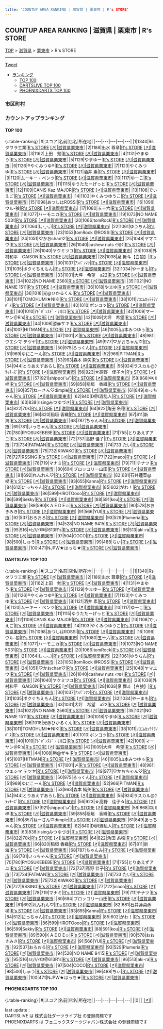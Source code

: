 ```yaml
---
title: 'COUNTUP AREA RANKING | 滋賀県 | 栗東市 | R's STORE'
---
```

## COUNTUP AREA RANKING | 滋賀県 | 栗東市 | R's STORE

[TOP](/darts/rank/) > [滋賀県](/darts/rank/滋賀県/) > [栗東市](/darts/rank/滋賀県/栗東市/) > R's STORE

___

<a href="https://twitter.com/share?ref_src=twsrc%5Etfw" data-text="COUNTUP AREA RANKING | 滋賀県栗東市R's STORE" class="twitter-share-button" data-hashtags="DARTSLIVE,PHOENIXDARTS,darts,ダーツ" data-show-count="false">Tweet</a>

* [ランキング](#カウントアップランキング)
    * [TOP 100](#top-100)
    * [DARTSLIVE TOP 100](#dartslive-top-100)
    * [PHOENIXDARTS TOP 100](#phoenixdarts-top-100)

### 市区町村

<ul>

</ul>

### カウントアップランキング

#### TOP 100



{:.table-ranking}
|#|スコア|名前|店名|所在地|
|---|---|---|---|---|
|1|1340|<span class="rank-name-dl">Rs タワラ工業</span>|<a href="/darts/rank/shops/894774738d5135a8b21333aee1bd51e4.html">R's STORE</a> <a href="https://search.dartslive.com/jp/shop/894774738d5135a8b21333aee1bd51e4">[↗]</a>|<a href="/darts/rank/滋賀県/栗東市">滋賀県栗東市</a>|
|2|1186|<span class="rank-name-dl">出水 尊章</span>|<a href="/darts/rank/shops/894774738d5135a8b21333aee1bd51e4.html">R's STORE</a> <a href="https://search.dartslive.com/jp/shop/894774738d5135a8b21333aee1bd51e4">[↗]</a>|<a href="/darts/rank/滋賀県/栗東市">滋賀県栗東市</a>|
|3|1162|<span class="rank-name-dl">上田　勉</span>|<a href="/darts/rank/shops/894774738d5135a8b21333aee1bd51e4.html">R's STORE</a> <a href="https://search.dartslive.com/jp/shop/894774738d5135a8b21333aee1bd51e4">[↗]</a>|<a href="/darts/rank/滋賀県/栗東市">滋賀県栗東市</a>|
|4|1131|<span class="rank-name-dl">やまゆう</span>|<a href="/darts/rank/shops/894774738d5135a8b21333aee1bd51e4.html">R's STORE</a> <a href="https://search.dartslive.com/jp/shop/894774738d5135a8b21333aee1bd51e4">[↗]</a>|<a href="/darts/rank/滋賀県/栗東市">滋賀県栗東市</a>|
|5|1129|<span class="rank-name-dl">やまゆー</span>|<a href="/darts/rank/shops/894774738d5135a8b21333aee1bd51e4.html">R's STORE</a> <a href="https://search.dartslive.com/jp/shop/894774738d5135a8b21333aee1bd51e4">[↗]</a>|<a href="/darts/rank/滋賀県/栗東市">滋賀県栗東市</a>|
|6|1126|<span class="rank-name-dl">®やくみつゆ®</span>|<a href="/darts/rank/shops/894774738d5135a8b21333aee1bd51e4.html">R's STORE</a> <a href="https://search.dartslive.com/jp/shop/894774738d5135a8b21333aee1bd51e4">[↗]</a>|<a href="/darts/rank/滋賀県/栗東市">滋賀県栗東市</a>|
|7|1123|<span class="rank-name-dl">やくみつゆ</span>|<a href="/darts/rank/shops/894774738d5135a8b21333aee1bd51e4.html">R's STORE</a> <a href="https://search.dartslive.com/jp/shop/894774738d5135a8b21333aee1bd51e4">[↗]</a>|<a href="/darts/rank/滋賀県/栗東市">滋賀県栗東市</a>|
|8|1121|<span class="rank-name-dl">酒井 素</span>|<a href="/darts/rank/shops/894774738d5135a8b21333aee1bd51e4.html">R's STORE</a> <a href="https://search.dartslive.com/jp/shop/894774738d5135a8b21333aee1bd51e4">[↗]</a>|<a href="/darts/rank/滋賀県/栗東市">滋賀県栗東市</a>|
|9|1120|<span class="rank-name-dl">ムーキー・ベンツ</span>|<a href="/darts/rank/shops/894774738d5135a8b21333aee1bd51e4.html">R's STORE</a> <a href="https://search.dartslive.com/jp/shop/894774738d5135a8b21333aee1bd51e4">[↗]</a>|<a href="/darts/rank/滋賀県/栗東市">滋賀県栗東市</a>|
|10|1117|<span class="rank-name-dl">ゆーこ</span>|<a href="/darts/rank/shops/894774738d5135a8b21333aee1bd51e4.html">R's STORE</a> <a href="https://search.dartslive.com/jp/shop/894774738d5135a8b21333aee1bd51e4">[↗]</a>|<a href="/darts/rank/滋賀県/栗東市">滋賀県栗東市</a>|
|11|1115|<span class="rank-name-dl">ゆうたたーげっと</span>|<a href="/darts/rank/shops/894774738d5135a8b21333aee1bd51e4.html">R's STORE</a> <a href="https://search.dartslive.com/jp/shop/894774738d5135a8b21333aee1bd51e4">[↗]</a>|<a href="/darts/rank/滋賀県/栗東市">滋賀県栗東市</a>|
|12|1109|<span class="rank-name-dl">CANIS Kaz MAJOR</span>|<a href="/darts/rank/shops/894774738d5135a8b21333aee1bd51e4.html">R's STORE</a> <a href="https://search.dartslive.com/jp/shop/894774738d5135a8b21333aee1bd51e4">[↗]</a>|<a href="/darts/rank/滋賀県/栗東市">滋賀県栗東市</a>|
|13|1108|<span class="rank-name-dl">でぃえご</span>|<a href="/darts/rank/shops/894774738d5135a8b21333aee1bd51e4.html">R's STORE</a> <a href="https://search.dartslive.com/jp/shop/894774738d5135a8b21333aee1bd51e4">[↗]</a>|<a href="/darts/rank/滋賀県/栗東市">滋賀県栗東市</a>|
|14|1103|<span class="rank-name-dl">やくみつゆうこ</span>|<a href="/darts/rank/shops/894774738d5135a8b21333aee1bd51e4.html">R's STORE</a> <a href="https://search.dartslive.com/jp/shop/894774738d5135a8b21333aee1bd51e4">[↗]</a>|<a href="/darts/rank/滋賀県/栗東市">滋賀県栗東市</a>|
|15|1098|<span class="rank-name-dl">あつしはROSSI</span>|<a href="/darts/rank/shops/894774738d5135a8b21333aee1bd51e4.html">R's STORE</a> <a href="https://search.dartslive.com/jp/shop/894774738d5135a8b21333aee1bd51e4">[↗]</a>|<a href="/darts/rank/滋賀県/栗東市">滋賀県栗東市</a>|
|16|1096|<span class="rank-name-dl">ウル-狼</span>|<a href="/darts/rank/shops/894774738d5135a8b21333aee1bd51e4.html">R's STORE</a> <a href="https://search.dartslive.com/jp/shop/894774738d5135a8b21333aee1bd51e4">[↗]</a>|<a href="/darts/rank/滋賀県/栗東市">滋賀県栗東市</a>|
|17|1080|<span class="rank-name-dl">五十六</span>|<a href="/darts/rank/shops/894774738d5135a8b21333aee1bd51e4.html">R's STORE</a> <a href="https://search.dartslive.com/jp/shop/894774738d5135a8b21333aee1bd51e4">[↗]</a>|<a href="/darts/rank/滋賀県/栗東市">滋賀県栗東市</a>|
|18|1077|<span class="rank-name-dl">ハーモニカ</span>|<a href="/darts/rank/shops/894774738d5135a8b21333aee1bd51e4.html">R's STORE</a> <a href="https://search.dartslive.com/jp/shop/894774738d5135a8b21333aee1bd51e4">[↗]</a>|<a href="/darts/rank/滋賀県/栗東市">滋賀県栗東市</a>|
|19|1073|<span class="rank-name-dl">NO NAME 5031</span>|<a href="/darts/rank/shops/894774738d5135a8b21333aee1bd51e4.html">R's STORE</a> <a href="https://search.dartslive.com/jp/shop/894774738d5135a8b21333aee1bd51e4">[↗]</a>|<a href="/darts/rank/滋賀県/栗東市">滋賀県栗東市</a>|
|20|1066|<span class="rank-name-dl">tomRock</span>|<a href="/darts/rank/shops/894774738d5135a8b21333aee1bd51e4.html">R's STORE</a> <a href="https://search.dartslive.com/jp/shop/894774738d5135a8b21333aee1bd51e4">[↗]</a>|<a href="/darts/rank/滋賀県/栗東市">滋賀県栗東市</a>|
|21|1064|<span class="rank-name-dl">(｡-_-｡)</span>|<a href="/darts/rank/shops/894774738d5135a8b21333aee1bd51e4.html">R's STORE</a> <a href="https://search.dartslive.com/jp/shop/894774738d5135a8b21333aee1bd51e4">[↗]</a>|<a href="/darts/rank/滋賀県/栗東市">滋賀県栗東市</a>|
|22|1061|<span class="rank-name-dl">ゆうちん</span>|<a href="/darts/rank/shops/894774738d5135a8b21333aee1bd51e4.html">R's STORE</a> <a href="https://search.dartslive.com/jp/shop/894774738d5135a8b21333aee1bd51e4">[↗]</a>|<a href="/darts/rank/滋賀県/栗東市">滋賀県栗東市</a>|
|23|1053|<span class="rank-name-dl">tomRock @ROSSI</span>|<a href="/darts/rank/shops/894774738d5135a8b21333aee1bd51e4.html">R's STORE</a> <a href="https://search.dartslive.com/jp/shop/894774738d5135a8b21333aee1bd51e4">[↗]</a>|<a href="/darts/rank/滋賀県/栗東市">滋賀県栗東市</a>|
|24|1051|<span class="rank-name-dl">♡かおchan♡</span>|<a href="/darts/rank/shops/894774738d5135a8b21333aee1bd51e4.html">R's STORE</a> <a href="https://search.dartslive.com/jp/shop/894774738d5135a8b21333aee1bd51e4">[↗]</a>|<a href="/darts/rank/滋賀県/栗東市">滋賀県栗東市</a>|
|25|1048|<span class="rank-name-dl">ヤマユウ</span>|<a href="/darts/rank/shops/894774738d5135a8b21333aee1bd51e4.html">R's STORE</a> <a href="https://search.dartslive.com/jp/shop/894774738d5135a8b21333aee1bd51e4">[↗]</a>|<a href="/darts/rank/滋賀県/栗東市">滋賀県栗東市</a>|
|26|1040|<span class="rank-name-dl">cashew nuts ｲｿﾛｸ</span>|<a href="/darts/rank/shops/894774738d5135a8b21333aee1bd51e4.html">R's STORE</a> <a href="https://search.dartslive.com/jp/shop/894774738d5135a8b21333aee1bd51e4">[↗]</a>|<a href="/darts/rank/滋賀県/栗東市">滋賀県栗東市</a>|
|26|1040|<span class="rank-name-dl">ヤクミツユ</span>|<a href="/darts/rank/shops/894774738d5135a8b21333aee1bd51e4.html">R's STORE</a> <a href="https://search.dartslive.com/jp/shop/894774738d5135a8b21333aee1bd51e4">[↗]</a>|<a href="/darts/rank/滋賀県/栗東市">滋賀県栗東市</a>|
|28|1038|<span class="rank-name-dl">外村和平　GAISON</span>|<a href="/darts/rank/shops/894774738d5135a8b21333aee1bd51e4.html">R's STORE</a> <a href="https://search.dartslive.com/jp/shop/894774738d5135a8b21333aee1bd51e4">[↗]</a>|<a href="/darts/rank/滋賀県/栗東市">滋賀県栗東市</a>|
|28|1038|<span class="rank-name-dl">泉 舞斗【白狼】</span>|<a href="/darts/rank/shops/894774738d5135a8b21333aee1bd51e4.html">R's STORE</a> <a href="https://search.dartslive.com/jp/shop/894774738d5135a8b21333aee1bd51e4">[↗]</a>|<a href="/darts/rank/滋賀県/栗東市">滋賀県栗東市</a>|
|30|1037|<span class="rank-name-dl">ｱﾝﾊﾟﾝﾏﾝ</span>|<a href="/darts/rank/shops/894774738d5135a8b21333aee1bd51e4.html">R's STORE</a> <a href="https://search.dartslive.com/jp/shop/894774738d5135a8b21333aee1bd51e4">[↗]</a>|<a href="/darts/rank/滋賀県/栗東市">滋賀県栗東市</a>|
|31|1035|<span class="rank-name-dl">ボクぐちえもん</span>|<a href="/darts/rank/shops/894774738d5135a8b21333aee1bd51e4.html">R's STORE</a> <a href="https://search.dartslive.com/jp/shop/894774738d5135a8b21333aee1bd51e4">[↗]</a>|<a href="/darts/rank/滋賀県/栗東市">滋賀県栗東市</a>|
|32|1034|<span class="rank-name-dl">やーまも</span>|<a href="/darts/rank/shops/894774738d5135a8b21333aee1bd51e4.html">R's STORE</a> <a href="https://search.dartslive.com/jp/shop/894774738d5135a8b21333aee1bd51e4">[↗]</a>|<a href="/darts/rank/滋賀県/栗東市">滋賀県栗東市</a>|
|33|1031|<span class="rank-name-dl">大坪　希望　u22</span>|<a href="/darts/rank/shops/894774738d5135a8b21333aee1bd51e4.html">R's STORE</a> <a href="https://search.dartslive.com/jp/shop/894774738d5135a8b21333aee1bd51e4">[↗]</a>|<a href="/darts/rank/滋賀県/栗東市">滋賀県栗東市</a>|
|34|1022|<span class="rank-name-dl">NO NAME 2560</span>|<a href="/darts/rank/shops/894774738d5135a8b21333aee1bd51e4.html">R's STORE</a> <a href="https://search.dartslive.com/jp/shop/894774738d5135a8b21333aee1bd51e4">[↗]</a>|<a href="/darts/rank/滋賀県/栗東市">滋賀県栗東市</a>|
|35|1021|<span class="rank-name-dl">NO NAME 1511</span>|<a href="/darts/rank/shops/894774738d5135a8b21333aee1bd51e4.html">R's STORE</a> <a href="https://search.dartslive.com/jp/shop/894774738d5135a8b21333aee1bd51e4">[↗]</a>|<a href="/darts/rank/滋賀県/栗東市">滋賀県栗東市</a>|
|36|1018|<span class="rank-name-dl">やまゆ</span>|<a href="/darts/rank/shops/894774738d5135a8b21333aee1bd51e4.html">R's STORE</a> <a href="https://search.dartslive.com/jp/shop/894774738d5135a8b21333aee1bd51e4">[↗]</a>|<a href="/darts/rank/滋賀県/栗東市">滋賀県栗東市</a>|
|36|1018|<span class="rank-name-dl">光@ひかるくん</span>|<a href="/darts/rank/shops/894774738d5135a8b21333aee1bd51e4.html">R's STORE</a> <a href="https://search.dartslive.com/jp/shop/894774738d5135a8b21333aee1bd51e4">[↗]</a>|<a href="/darts/rank/滋賀県/栗東市">滋賀県栗東市</a>|
|38|1011|<span class="rank-name-dl">TOMOHUMI★NIKI</span>|<a href="/darts/rank/shops/894774738d5135a8b21333aee1bd51e4.html">R's STORE</a> <a href="https://search.dartslive.com/jp/shop/894774738d5135a8b21333aee1bd51e4">[↗]</a>|<a href="/darts/rank/滋賀県/栗東市">滋賀県栗東市</a>|
|38|1011|<span class="rank-name-dl">ｿｺﾆﾑｶｯﾃﾃｦﾉﾊﾞｽ</span>|<a href="/darts/rank/shops/894774738d5135a8b21333aee1bd51e4.html">R's STORE</a> <a href="https://search.dartslive.com/jp/shop/894774738d5135a8b21333aee1bd51e4">[↗]</a>|<a href="/darts/rank/滋賀県/栗東市">滋賀県栗東市</a>|
|40|1010|<span class="rank-name-dl">ポンコツ</span>|<a href="/darts/rank/shops/894774738d5135a8b21333aee1bd51e4.html">R's STORE</a> <a href="https://search.dartslive.com/jp/shop/894774738d5135a8b21333aee1bd51e4">[↗]</a>|<a href="/darts/rank/滋賀県/栗東市">滋賀県栗東市</a>|
|40|1010|<span class="rank-name-dl">ｱﾄﾞﾊﾞﾝｽﾄﾞ・川口</span>|<a href="/darts/rank/shops/894774738d5135a8b21333aee1bd51e4.html">R's STORE</a> <a href="https://search.dartslive.com/jp/shop/894774738d5135a8b21333aee1bd51e4">[↗]</a>|<a href="/darts/rank/滋賀県/栗東市">滋賀県栗東市</a>|
|42|1009|<span class="rank-name-dl">マーヤン＠R&#x27;s</span>|<a href="/darts/rank/shops/894774738d5135a8b21333aee1bd51e4.html">R's STORE</a> <a href="https://search.dartslive.com/jp/shop/894774738d5135a8b21333aee1bd51e4">[↗]</a>|<a href="/darts/rank/滋賀県/栗東市">滋賀県栗東市</a>|
|42|1009|<span class="rank-name-dl">大坪　希望</span>|<a href="/darts/rank/shops/894774738d5135a8b21333aee1bd51e4.html">R's STORE</a> <a href="https://search.dartslive.com/jp/shop/894774738d5135a8b21333aee1bd51e4">[↗]</a>|<a href="/darts/rank/滋賀県/栗東市">滋賀県栗東市</a>|
|44|1008|<span class="rank-name-dl">勝@ザキ</span>|<a href="/darts/rank/shops/894774738d5135a8b21333aee1bd51e4.html">R's STORE</a> <a href="https://search.dartslive.com/jp/shop/894774738d5135a8b21333aee1bd51e4">[↗]</a>|<a href="/darts/rank/滋賀県/栗東市">滋賀県栗東市</a>|
|45|1007|<span class="rank-name-dl">HITMAN</span>|<a href="/darts/rank/shops/894774738d5135a8b21333aee1bd51e4.html">R's STORE</a> <a href="https://search.dartslive.com/jp/shop/894774738d5135a8b21333aee1bd51e4">[↗]</a>|<a href="/darts/rank/滋賀県/栗東市">滋賀県栗東市</a>|
|46|1005|<span class="rank-name-dl">山本みつゆぅ</span>|<a href="/darts/rank/shops/894774738d5135a8b21333aee1bd51e4.html">R's STORE</a> <a href="https://search.dartslive.com/jp/shop/894774738d5135a8b21333aee1bd51e4">[↗]</a>|<a href="/darts/rank/滋賀県/栗東市">滋賀県栗東市</a>|
|47|1001|<span class="rank-name-dl">〆</span>|<a href="/darts/rank/shops/894774738d5135a8b21333aee1bd51e4.html">R's STORE</a> <a href="https://search.dartslive.com/jp/shop/894774738d5135a8b21333aee1bd51e4">[↗]</a>|<a href="/darts/rank/滋賀県/栗東市">滋賀県栗東市</a>|
|48|981|<span class="rank-name-dl">ウエシマ テツヤ</span>|<a href="/darts/rank/shops/894774738d5135a8b21333aee1bd51e4.html">R's STORE</a> <a href="https://search.dartslive.com/jp/shop/894774738d5135a8b21333aee1bd51e4">[↗]</a>|<a href="/darts/rank/滋賀県/栗東市">滋賀県栗東市</a>|
|49|977|<span class="rank-name-dl">♡かおちゃん♡</span>|<a href="/darts/rank/shops/894774738d5135a8b21333aee1bd51e4.html">R's STORE</a> <a href="https://search.dartslive.com/jp/shop/894774738d5135a8b21333aee1bd51e4">[↗]</a>|<a href="/darts/rank/滋賀県/栗東市">滋賀県栗東市</a>|
|50|975|<span class="rank-name-dl">ろっくん</span>|<a href="/darts/rank/shops/894774738d5135a8b21333aee1bd51e4.html">R's STORE</a> <a href="https://search.dartslive.com/jp/shop/894774738d5135a8b21333aee1bd51e4">[↗]</a>|<a href="/darts/rank/滋賀県/栗東市">滋賀県栗東市</a>|
|51|969|<span class="rank-name-dl">ゆにこーん</span>|<a href="/darts/rank/shops/894774738d5135a8b21333aee1bd51e4.html">R's STORE</a> <a href="https://search.dartslive.com/jp/shop/894774738d5135a8b21333aee1bd51e4">[↗]</a>|<a href="/darts/rank/滋賀県/栗東市">滋賀県栗東市</a>|
|52|966|<span class="rank-name-dl">PITMAN</span>|<a href="/darts/rank/shops/894774738d5135a8b21333aee1bd51e4.html">R's STORE</a> <a href="https://search.dartslive.com/jp/shop/894774738d5135a8b21333aee1bd51e4">[↗]</a>|<a href="/darts/rank/滋賀県/栗東市">滋賀県栗東市</a>|
|53|963|<span class="rank-name-dl">森本 純矢</span>|<a href="/darts/rank/shops/894774738d5135a8b21333aee1bd51e4.html">R's STORE</a> <a href="https://search.dartslive.com/jp/shop/894774738d5135a8b21333aee1bd51e4">[↗]</a>|<a href="/darts/rank/滋賀県/栗東市">滋賀県栗東市</a>|
|54|944|<span class="rank-name-dl">とりあえずあらし</span>|<a href="/darts/rank/shops/894774738d5135a8b21333aee1bd51e4.html">R's STORE</a> <a href="https://search.dartslive.com/jp/shop/894774738d5135a8b21333aee1bd51e4">[↗]</a>|<a href="/darts/rank/滋賀県/栗東市">滋賀県栗東市</a>|
|55|924|<span class="rank-name-dl">ラスカル@ｳﾗｯﾁｰｽﾞ</span>|<a href="/darts/rank/shops/894774738d5135a8b21333aee1bd51e4.html">R's STORE</a> <a href="https://search.dartslive.com/jp/shop/894774738d5135a8b21333aee1bd51e4">[↗]</a>|<a href="/darts/rank/滋賀県/栗東市">滋賀県栗東市</a>|
|56|923|<span class="rank-name-dl">☆高野　佳子☆</span>|<a href="/darts/rank/shops/894774738d5135a8b21333aee1bd51e4.html">R's STORE</a> <a href="https://search.dartslive.com/jp/shop/894774738d5135a8b21333aee1bd51e4">[↗]</a>|<a href="/darts/rank/滋賀県/栗東市">滋賀県栗東市</a>|
|57|921|<span class="rank-name-dl">shippo(&#x27;ω&#x27;)</span>|<a href="/darts/rank/shops/894774738d5135a8b21333aee1bd51e4.html">R's STORE</a> <a href="https://search.dartslive.com/jp/shop/894774738d5135a8b21333aee1bd51e4">[↗]</a>|<a href="/darts/rank/滋賀県/栗東市">滋賀県栗東市</a>|
|58|868|<span class="rank-name-dl">中川 梓</span>|<a href="/darts/rank/shops/894774738d5135a8b21333aee1bd51e4.html">R's STORE</a> <a href="https://search.dartslive.com/jp/shop/894774738d5135a8b21333aee1bd51e4">[↗]</a>|<a href="/darts/rank/滋賀県/栗東市">滋賀県栗東市</a>|
|59|858|<span class="rank-name-dl">稲垣　香織</span>|<a href="/darts/rank/shops/894774738d5135a8b21333aee1bd51e4.html">R's STORE</a> <a href="https://search.dartslive.com/jp/shop/894774738d5135a8b21333aee1bd51e4">[↗]</a>|<a href="/darts/rank/滋賀県/栗東市">滋賀県栗東市</a>|
|60|857|<span class="rank-name-dl">ねーさん♡dimple</span>|<a href="/darts/rank/shops/894774738d5135a8b21333aee1bd51e4.html">R's STORE</a> <a href="https://search.dartslive.com/jp/shop/894774738d5135a8b21333aee1bd51e4">[↗]</a>|<a href="/darts/rank/滋賀県/栗東市">滋賀県栗東市</a>|
|61|849|<span class="rank-name-dl">あっちゃん</span>|<a href="/darts/rank/shops/894774738d5135a8b21333aee1bd51e4.html">R's STORE</a> <a href="https://search.dartslive.com/jp/shop/894774738d5135a8b21333aee1bd51e4">[↗]</a>|<a href="/darts/rank/滋賀県/栗東市">滋賀県栗東市</a>|
|62|840|<span class="rank-name-dl">D@I酒乱人</span>|<a href="/darts/rank/shops/894774738d5135a8b21333aee1bd51e4.html">R's STORE</a> <a href="https://search.dartslive.com/jp/shop/894774738d5135a8b21333aee1bd51e4">[↗]</a>|<a href="/darts/rank/滋賀県/栗東市">滋賀県栗東市</a>|
|63|838|<span class="rank-name-dl">risingみつゆづき</span>|<a href="/darts/rank/shops/894774738d5135a8b21333aee1bd51e4.html">R's STORE</a> <a href="https://search.dartslive.com/jp/shop/894774738d5135a8b21333aee1bd51e4">[↗]</a>|<a href="/darts/rank/滋賀県/栗東市">滋賀県栗東市</a>|
|64|822|<span class="rank-name-dl">70k</span>|<a href="/darts/rank/shops/894774738d5135a8b21333aee1bd51e4.html">R's STORE</a> <a href="https://search.dartslive.com/jp/shop/894774738d5135a8b21333aee1bd51e4">[↗]</a>|<a href="/darts/rank/滋賀県/栗東市">滋賀県栗東市</a>|
|64|822|<span class="rank-name-dl">角田 糸穂</span>|<a href="/darts/rank/shops/894774738d5135a8b21333aee1bd51e4.html">R's STORE</a> <a href="https://search.dartslive.com/jp/shop/894774738d5135a8b21333aee1bd51e4">[↗]</a>|<a href="/darts/rank/滋賀県/栗東市">滋賀県栗東市</a>|
|66|820|<span class="rank-name-dl">稲垣 香織</span>|<a href="/darts/rank/shops/894774738d5135a8b21333aee1bd51e4.html">R's STORE</a> <a href="https://search.dartslive.com/jp/shop/894774738d5135a8b21333aee1bd51e4">[↗]</a>|<a href="/darts/rank/滋賀県/栗東市">滋賀県栗東市</a>|
|67|811|<span class="rank-name-dl">新海</span>|<a href="/darts/rank/shops/894774738d5135a8b21333aee1bd51e4.html">R's STORE</a> <a href="https://search.dartslive.com/jp/shop/894774738d5135a8b21333aee1bd51e4">[↗]</a>|<a href="/darts/rank/滋賀県/栗東市">滋賀県栗東市</a>|
|68|787|<span class="rank-name-dl">ちゃんみ</span>|<a href="/darts/rank/shops/894774738d5135a8b21333aee1bd51e4.html">R's STORE</a> <a href="https://search.dartslive.com/jp/shop/894774738d5135a8b21333aee1bd51e4">[↗]</a>|<a href="/darts/rank/滋賀県/栗東市">滋賀県栗東市</a>|
|69|781|<span class="rank-name-dl">いっちゃん</span>|<a href="/darts/rank/shops/894774738d5135a8b21333aee1bd51e4.html">R's STORE</a> <a href="https://search.dartslive.com/jp/shop/894774738d5135a8b21333aee1bd51e4">[↗]</a>|<a href="/darts/rank/滋賀県/栗東市">滋賀県栗東市</a>|
|70|780|<span class="rank-name-dl">RYOSUKEBEBE</span>|<a href="/darts/rank/shops/894774738d5135a8b21333aee1bd51e4.html">R's STORE</a> <a href="https://search.dartslive.com/jp/shop/894774738d5135a8b21333aee1bd51e4">[↗]</a>|<a href="/darts/rank/滋賀県/栗東市">滋賀県栗東市</a>|
|71|755|<span class="rank-name-dl">とりあえずアユ</span>|<a href="/darts/rank/shops/894774738d5135a8b21333aee1bd51e4.html">R's STORE</a> <a href="https://search.dartslive.com/jp/shop/894774738d5135a8b21333aee1bd51e4">[↗]</a>|<a href="/darts/rank/滋賀県/栗東市">滋賀県栗東市</a>|
|72|737|<span class="rank-name-dl">高野 佳子</span>|<a href="/darts/rank/shops/894774738d5135a8b21333aee1bd51e4.html">R's STORE</a> <a href="https://search.dartslive.com/jp/shop/894774738d5135a8b21333aee1bd51e4">[↗]</a>|<a href="/darts/rank/滋賀県/栗東市">滋賀県栗東市</a>|
|73|734|<span class="rank-name-dl">FATMAN</span>|<a href="/darts/rank/shops/894774738d5135a8b21333aee1bd51e4.html">R's STORE</a> <a href="https://search.dartslive.com/jp/shop/894774738d5135a8b21333aee1bd51e4">[↗]</a>|<a href="/darts/rank/滋賀県/栗東市">滋賀県栗東市</a>|
|74|733|<span class="rank-name-dl">たい</span>|<a href="/darts/rank/shops/894774738d5135a8b21333aee1bd51e4.html">R's STORE</a> <a href="https://search.dartslive.com/jp/shop/894774738d5135a8b21333aee1bd51e4">[↗]</a>|<a href="/darts/rank/滋賀県/栗東市">滋賀県栗東市</a>|
|75|732|<span class="rank-name-dl">KIWAKO</span>|<a href="/darts/rank/shops/894774738d5135a8b21333aee1bd51e4.html">R's STORE</a> <a href="https://search.dartslive.com/jp/shop/894774738d5135a8b21333aee1bd51e4">[↗]</a>|<a href="/darts/rank/滋賀県/栗東市">滋賀県栗東市</a>|
|76|727|<span class="rank-name-dl">RSSING</span>|<a href="/darts/rank/shops/894774738d5135a8b21333aee1bd51e4.html">R's STORE</a> <a href="https://search.dartslive.com/jp/shop/894774738d5135a8b21333aee1bd51e4">[↗]</a>|<a href="/darts/rank/滋賀県/栗東市">滋賀県栗東市</a>|
|77|722|<span class="rank-name-dl">maco</span>|<a href="/darts/rank/shops/894774738d5135a8b21333aee1bd51e4.html">R's STORE</a> <a href="https://search.dartslive.com/jp/shop/894774738d5135a8b21333aee1bd51e4">[↗]</a>|<a href="/darts/rank/滋賀県/栗東市">滋賀県栗東市</a>|
|78|719|<span class="rank-name-dl">マナミ</span>|<a href="/darts/rank/shops/894774738d5135a8b21333aee1bd51e4.html">R's STORE</a> <a href="https://search.dartslive.com/jp/shop/894774738d5135a8b21333aee1bd51e4">[↗]</a>|<a href="/darts/rank/滋賀県/栗東市">滋賀県栗東市</a>|
|79|711|<span class="rank-name-dl">チナツ</span>|<a href="/darts/rank/shops/894774738d5135a8b21333aee1bd51e4.html">R's STORE</a> <a href="https://search.dartslive.com/jp/shop/894774738d5135a8b21333aee1bd51e4">[↗]</a>|<a href="/darts/rank/滋賀県/栗東市">滋賀県栗東市</a>|
|80|694|<span class="rank-name-dl">ブロッコリー山田</span>|<a href="/darts/rank/shops/894774738d5135a8b21333aee1bd51e4.html">R's STORE</a> <a href="https://search.dartslive.com/jp/shop/894774738d5135a8b21333aee1bd51e4">[↗]</a>|<a href="/darts/rank/滋賀県/栗東市">滋賀県栗東市</a>|
|81|692|<span class="rank-name-dl">れんれん♡</span>|<a href="/darts/rank/shops/894774738d5135a8b21333aee1bd51e4.html">R's STORE</a> <a href="https://search.dartslive.com/jp/shop/894774738d5135a8b21333aee1bd51e4">[↗]</a>|<a href="/darts/rank/滋賀県/栗東市">滋賀県栗東市</a>|
|82|681|<span class="rank-name-dl">石井蓮菜@梯</span>|<a href="/darts/rank/shops/894774738d5135a8b21333aee1bd51e4.html">R's STORE</a> <a href="https://search.dartslive.com/jp/shop/894774738d5135a8b21333aee1bd51e4">[↗]</a>|<a href="/darts/rank/滋賀県/栗東市">滋賀県栗東市</a>|
|83|655|<span class="rank-name-dl">Kanna</span>|<a href="/darts/rank/shops/894774738d5135a8b21333aee1bd51e4.html">R's STORE</a> <a href="https://search.dartslive.com/jp/shop/894774738d5135a8b21333aee1bd51e4">[↗]</a>|<a href="/darts/rank/滋賀県/栗東市">滋賀県栗東市</a>|
|84|612|<span class="rank-name-dl">にっちゃん</span>|<a href="/darts/rank/shops/894774738d5135a8b21333aee1bd51e4.html">R's STORE</a> <a href="https://search.dartslive.com/jp/shop/894774738d5135a8b21333aee1bd51e4">[↗]</a>|<a href="/darts/rank/滋賀県/栗東市">滋賀県栗東市</a>|
|85|602|<span class="rank-name-dl">がわ！</span>|<a href="/darts/rank/shops/894774738d5135a8b21333aee1bd51e4.html">R's STORE</a> <a href="https://search.dartslive.com/jp/shop/894774738d5135a8b21333aee1bd51e4">[↗]</a>|<a href="/darts/rank/滋賀県/栗東市">滋賀県栗東市</a>|
|86|599|<span class="rank-name-dl">HIROTOooo</span>|<a href="/darts/rank/shops/894774738d5135a8b21333aee1bd51e4.html">R's STORE</a> <a href="https://search.dartslive.com/jp/shop/894774738d5135a8b21333aee1bd51e4">[↗]</a>|<a href="/darts/rank/滋賀県/栗東市">滋賀県栗東市</a>|
|86|599|<span class="rank-name-dl">Sekky</span>|<a href="/darts/rank/shops/894774738d5135a8b21333aee1bd51e4.html">R's STORE</a> <a href="https://search.dartslive.com/jp/shop/894774738d5135a8b21333aee1bd51e4">[↗]</a>|<a href="/darts/rank/滋賀県/栗東市">滋賀県栗東市</a>|
|88|591|<span class="rank-name-dl">kou</span>|<a href="/darts/rank/shops/894774738d5135a8b21333aee1bd51e4.html">R's STORE</a> <a href="https://search.dartslive.com/jp/shop/894774738d5135a8b21333aee1bd51e4">[↗]</a>|<a href="/darts/rank/滋賀県/栗東市">滋賀県栗東市</a>|
|89|590|<span class="rank-name-dl">K A E D E☺︎</span>|<a href="/darts/rank/shops/894774738d5135a8b21333aee1bd51e4.html">R's STORE</a> <a href="https://search.dartslive.com/jp/shop/894774738d5135a8b21333aee1bd51e4">[↗]</a>|<a href="/darts/rank/滋賀県/栗東市">滋賀県栗東市</a>|
|90|578|<span class="rank-name-dl">おおきみき</span>|<a href="/darts/rank/shops/894774738d5135a8b21333aee1bd51e4.html">R's STORE</a> <a href="https://search.dartslive.com/jp/shop/894774738d5135a8b21333aee1bd51e4">[↗]</a>|<a href="/darts/rank/滋賀県/栗東市">滋賀県栗東市</a>|
|91|566|<span class="rank-name-dl">YUI</span>|<a href="/darts/rank/shops/894774738d5135a8b21333aee1bd51e4.html">R's STORE</a> <a href="https://search.dartslive.com/jp/shop/894774738d5135a8b21333aee1bd51e4">[↗]</a>|<a href="/darts/rank/滋賀県/栗東市">滋賀県栗東市</a>|
|92|537|<span class="rank-name-dl">おろおろ</span>|<a href="/darts/rank/shops/894774738d5135a8b21333aee1bd51e4.html">R's STORE</a> <a href="https://search.dartslive.com/jp/shop/894774738d5135a8b21333aee1bd51e4">[↗]</a>|<a href="/darts/rank/滋賀県/栗東市">滋賀県栗東市</a>|
|93|529|<span class="rank-name-dl">Plumeria</span>|<a href="/darts/rank/shops/894774738d5135a8b21333aee1bd51e4.html">R's STORE</a> <a href="https://search.dartslive.com/jp/shop/894774738d5135a8b21333aee1bd51e4">[↗]</a>|<a href="/darts/rank/滋賀県/栗東市">滋賀県栗東市</a>|
|94|528|<span class="rank-name-dl">NO NAME 9415</span>|<a href="/darts/rank/shops/894774738d5135a8b21333aee1bd51e4.html">R's STORE</a> <a href="https://search.dartslive.com/jp/shop/894774738d5135a8b21333aee1bd51e4">[↗]</a>|<a href="/darts/rank/滋賀県/栗東市">滋賀県栗東市</a>|
|95|516|<span class="rank-name-dl">±ﾋ///ｲ申@613R&#x27;s</span>|<a href="/darts/rank/shops/894774738d5135a8b21333aee1bd51e4.html">R's STORE</a> <a href="https://search.dartslive.com/jp/shop/894774738d5135a8b21333aee1bd51e4">[↗]</a>|<a href="/darts/rank/滋賀県/栗東市">滋賀県栗東市</a>|
|96|513|<span class="rank-name-dl">aki-ra</span>|<a href="/darts/rank/shops/894774738d5135a8b21333aee1bd51e4.html">R's STORE</a> <a href="https://search.dartslive.com/jp/shop/894774738d5135a8b21333aee1bd51e4">[↗]</a>|<a href="/darts/rank/滋賀県/栗東市">滋賀県栗東市</a>|
|97|504|<span class="rank-name-dl">COCO</span>|<a href="/darts/rank/shops/894774738d5135a8b21333aee1bd51e4.html">R's STORE</a> <a href="https://search.dartslive.com/jp/shop/894774738d5135a8b21333aee1bd51e4">[↗]</a>|<a href="/darts/rank/滋賀県/栗東市">滋賀県栗東市</a>|
|98|500|<span class="rank-name-dl">しゅう</span>|<a href="/darts/rank/shops/894774738d5135a8b21333aee1bd51e4.html">R's STORE</a> <a href="https://search.dartslive.com/jp/shop/894774738d5135a8b21333aee1bd51e4">[↗]</a>|<a href="/darts/rank/滋賀県/栗東市">滋賀県栗東市</a>|
|99|488|<span class="rank-name-dl">ちぃ</span>|<a href="/darts/rank/shops/894774738d5135a8b21333aee1bd51e4.html">R's STORE</a> <a href="https://search.dartslive.com/jp/shop/894774738d5135a8b21333aee1bd51e4">[↗]</a>|<a href="/darts/rank/滋賀県/栗東市">滋賀県栗東市</a>|
|100|471|<span class="rank-name-dl">NJPW★はっち★</span>|<a href="/darts/rank/shops/894774738d5135a8b21333aee1bd51e4.html">R's STORE</a> <a href="https://search.dartslive.com/jp/shop/894774738d5135a8b21333aee1bd51e4">[↗]</a>|<a href="/darts/rank/滋賀県/栗東市">滋賀県栗東市</a>|


#### DARTSLIVE TOP 100



{:.table-ranking}
|#|スコア|名前|店名|所在地|
|---|---|---|---|---|
|1|1340|<span class="rank-name-dl">Rs タワラ工業</span>|<a href="/darts/rank/shops/894774738d5135a8b21333aee1bd51e4.html">R's STORE</a> <a href="https://search.dartslive.com/jp/shop/894774738d5135a8b21333aee1bd51e4">[↗]</a>|<a href="/darts/rank/滋賀県/栗東市">滋賀県栗東市</a>|
|2|1186|<span class="rank-name-dl">出水 尊章</span>|<a href="/darts/rank/shops/894774738d5135a8b21333aee1bd51e4.html">R's STORE</a> <a href="https://search.dartslive.com/jp/shop/894774738d5135a8b21333aee1bd51e4">[↗]</a>|<a href="/darts/rank/滋賀県/栗東市">滋賀県栗東市</a>|
|3|1162|<span class="rank-name-dl">上田　勉</span>|<a href="/darts/rank/shops/894774738d5135a8b21333aee1bd51e4.html">R's STORE</a> <a href="https://search.dartslive.com/jp/shop/894774738d5135a8b21333aee1bd51e4">[↗]</a>|<a href="/darts/rank/滋賀県/栗東市">滋賀県栗東市</a>|
|4|1131|<span class="rank-name-dl">やまゆう</span>|<a href="/darts/rank/shops/894774738d5135a8b21333aee1bd51e4.html">R's STORE</a> <a href="https://search.dartslive.com/jp/shop/894774738d5135a8b21333aee1bd51e4">[↗]</a>|<a href="/darts/rank/滋賀県/栗東市">滋賀県栗東市</a>|
|5|1129|<span class="rank-name-dl">やまゆー</span>|<a href="/darts/rank/shops/894774738d5135a8b21333aee1bd51e4.html">R's STORE</a> <a href="https://search.dartslive.com/jp/shop/894774738d5135a8b21333aee1bd51e4">[↗]</a>|<a href="/darts/rank/滋賀県/栗東市">滋賀県栗東市</a>|
|6|1126|<span class="rank-name-dl">®やくみつゆ®</span>|<a href="/darts/rank/shops/894774738d5135a8b21333aee1bd51e4.html">R's STORE</a> <a href="https://search.dartslive.com/jp/shop/894774738d5135a8b21333aee1bd51e4">[↗]</a>|<a href="/darts/rank/滋賀県/栗東市">滋賀県栗東市</a>|
|7|1123|<span class="rank-name-dl">やくみつゆ</span>|<a href="/darts/rank/shops/894774738d5135a8b21333aee1bd51e4.html">R's STORE</a> <a href="https://search.dartslive.com/jp/shop/894774738d5135a8b21333aee1bd51e4">[↗]</a>|<a href="/darts/rank/滋賀県/栗東市">滋賀県栗東市</a>|
|8|1121|<span class="rank-name-dl">酒井 素</span>|<a href="/darts/rank/shops/894774738d5135a8b21333aee1bd51e4.html">R's STORE</a> <a href="https://search.dartslive.com/jp/shop/894774738d5135a8b21333aee1bd51e4">[↗]</a>|<a href="/darts/rank/滋賀県/栗東市">滋賀県栗東市</a>|
|9|1120|<span class="rank-name-dl">ムーキー・ベンツ</span>|<a href="/darts/rank/shops/894774738d5135a8b21333aee1bd51e4.html">R's STORE</a> <a href="https://search.dartslive.com/jp/shop/894774738d5135a8b21333aee1bd51e4">[↗]</a>|<a href="/darts/rank/滋賀県/栗東市">滋賀県栗東市</a>|
|10|1117|<span class="rank-name-dl">ゆーこ</span>|<a href="/darts/rank/shops/894774738d5135a8b21333aee1bd51e4.html">R's STORE</a> <a href="https://search.dartslive.com/jp/shop/894774738d5135a8b21333aee1bd51e4">[↗]</a>|<a href="/darts/rank/滋賀県/栗東市">滋賀県栗東市</a>|
|11|1115|<span class="rank-name-dl">ゆうたたーげっと</span>|<a href="/darts/rank/shops/894774738d5135a8b21333aee1bd51e4.html">R's STORE</a> <a href="https://search.dartslive.com/jp/shop/894774738d5135a8b21333aee1bd51e4">[↗]</a>|<a href="/darts/rank/滋賀県/栗東市">滋賀県栗東市</a>|
|12|1109|<span class="rank-name-dl">CANIS Kaz MAJOR</span>|<a href="/darts/rank/shops/894774738d5135a8b21333aee1bd51e4.html">R's STORE</a> <a href="https://search.dartslive.com/jp/shop/894774738d5135a8b21333aee1bd51e4">[↗]</a>|<a href="/darts/rank/滋賀県/栗東市">滋賀県栗東市</a>|
|13|1108|<span class="rank-name-dl">でぃえご</span>|<a href="/darts/rank/shops/894774738d5135a8b21333aee1bd51e4.html">R's STORE</a> <a href="https://search.dartslive.com/jp/shop/894774738d5135a8b21333aee1bd51e4">[↗]</a>|<a href="/darts/rank/滋賀県/栗東市">滋賀県栗東市</a>|
|14|1103|<span class="rank-name-dl">やくみつゆうこ</span>|<a href="/darts/rank/shops/894774738d5135a8b21333aee1bd51e4.html">R's STORE</a> <a href="https://search.dartslive.com/jp/shop/894774738d5135a8b21333aee1bd51e4">[↗]</a>|<a href="/darts/rank/滋賀県/栗東市">滋賀県栗東市</a>|
|15|1098|<span class="rank-name-dl">あつしはROSSI</span>|<a href="/darts/rank/shops/894774738d5135a8b21333aee1bd51e4.html">R's STORE</a> <a href="https://search.dartslive.com/jp/shop/894774738d5135a8b21333aee1bd51e4">[↗]</a>|<a href="/darts/rank/滋賀県/栗東市">滋賀県栗東市</a>|
|16|1096|<span class="rank-name-dl">ウル-狼</span>|<a href="/darts/rank/shops/894774738d5135a8b21333aee1bd51e4.html">R's STORE</a> <a href="https://search.dartslive.com/jp/shop/894774738d5135a8b21333aee1bd51e4">[↗]</a>|<a href="/darts/rank/滋賀県/栗東市">滋賀県栗東市</a>|
|17|1080|<span class="rank-name-dl">五十六</span>|<a href="/darts/rank/shops/894774738d5135a8b21333aee1bd51e4.html">R's STORE</a> <a href="https://search.dartslive.com/jp/shop/894774738d5135a8b21333aee1bd51e4">[↗]</a>|<a href="/darts/rank/滋賀県/栗東市">滋賀県栗東市</a>|
|18|1077|<span class="rank-name-dl">ハーモニカ</span>|<a href="/darts/rank/shops/894774738d5135a8b21333aee1bd51e4.html">R's STORE</a> <a href="https://search.dartslive.com/jp/shop/894774738d5135a8b21333aee1bd51e4">[↗]</a>|<a href="/darts/rank/滋賀県/栗東市">滋賀県栗東市</a>|
|19|1073|<span class="rank-name-dl">NO NAME 5031</span>|<a href="/darts/rank/shops/894774738d5135a8b21333aee1bd51e4.html">R's STORE</a> <a href="https://search.dartslive.com/jp/shop/894774738d5135a8b21333aee1bd51e4">[↗]</a>|<a href="/darts/rank/滋賀県/栗東市">滋賀県栗東市</a>|
|20|1066|<span class="rank-name-dl">tomRock</span>|<a href="/darts/rank/shops/894774738d5135a8b21333aee1bd51e4.html">R's STORE</a> <a href="https://search.dartslive.com/jp/shop/894774738d5135a8b21333aee1bd51e4">[↗]</a>|<a href="/darts/rank/滋賀県/栗東市">滋賀県栗東市</a>|
|21|1064|<span class="rank-name-dl">(｡-_-｡)</span>|<a href="/darts/rank/shops/894774738d5135a8b21333aee1bd51e4.html">R's STORE</a> <a href="https://search.dartslive.com/jp/shop/894774738d5135a8b21333aee1bd51e4">[↗]</a>|<a href="/darts/rank/滋賀県/栗東市">滋賀県栗東市</a>|
|22|1061|<span class="rank-name-dl">ゆうちん</span>|<a href="/darts/rank/shops/894774738d5135a8b21333aee1bd51e4.html">R's STORE</a> <a href="https://search.dartslive.com/jp/shop/894774738d5135a8b21333aee1bd51e4">[↗]</a>|<a href="/darts/rank/滋賀県/栗東市">滋賀県栗東市</a>|
|23|1053|<span class="rank-name-dl">tomRock @ROSSI</span>|<a href="/darts/rank/shops/894774738d5135a8b21333aee1bd51e4.html">R's STORE</a> <a href="https://search.dartslive.com/jp/shop/894774738d5135a8b21333aee1bd51e4">[↗]</a>|<a href="/darts/rank/滋賀県/栗東市">滋賀県栗東市</a>|
|24|1051|<span class="rank-name-dl">♡かおchan♡</span>|<a href="/darts/rank/shops/894774738d5135a8b21333aee1bd51e4.html">R's STORE</a> <a href="https://search.dartslive.com/jp/shop/894774738d5135a8b21333aee1bd51e4">[↗]</a>|<a href="/darts/rank/滋賀県/栗東市">滋賀県栗東市</a>|
|25|1048|<span class="rank-name-dl">ヤマユウ</span>|<a href="/darts/rank/shops/894774738d5135a8b21333aee1bd51e4.html">R's STORE</a> <a href="https://search.dartslive.com/jp/shop/894774738d5135a8b21333aee1bd51e4">[↗]</a>|<a href="/darts/rank/滋賀県/栗東市">滋賀県栗東市</a>|
|26|1040|<span class="rank-name-dl">cashew nuts ｲｿﾛｸ</span>|<a href="/darts/rank/shops/894774738d5135a8b21333aee1bd51e4.html">R's STORE</a> <a href="https://search.dartslive.com/jp/shop/894774738d5135a8b21333aee1bd51e4">[↗]</a>|<a href="/darts/rank/滋賀県/栗東市">滋賀県栗東市</a>|
|26|1040|<span class="rank-name-dl">ヤクミツユ</span>|<a href="/darts/rank/shops/894774738d5135a8b21333aee1bd51e4.html">R's STORE</a> <a href="https://search.dartslive.com/jp/shop/894774738d5135a8b21333aee1bd51e4">[↗]</a>|<a href="/darts/rank/滋賀県/栗東市">滋賀県栗東市</a>|
|28|1038|<span class="rank-name-dl">外村和平　GAISON</span>|<a href="/darts/rank/shops/894774738d5135a8b21333aee1bd51e4.html">R's STORE</a> <a href="https://search.dartslive.com/jp/shop/894774738d5135a8b21333aee1bd51e4">[↗]</a>|<a href="/darts/rank/滋賀県/栗東市">滋賀県栗東市</a>|
|28|1038|<span class="rank-name-dl">泉 舞斗【白狼】</span>|<a href="/darts/rank/shops/894774738d5135a8b21333aee1bd51e4.html">R's STORE</a> <a href="https://search.dartslive.com/jp/shop/894774738d5135a8b21333aee1bd51e4">[↗]</a>|<a href="/darts/rank/滋賀県/栗東市">滋賀県栗東市</a>|
|30|1037|<span class="rank-name-dl">ｱﾝﾊﾟﾝﾏﾝ</span>|<a href="/darts/rank/shops/894774738d5135a8b21333aee1bd51e4.html">R's STORE</a> <a href="https://search.dartslive.com/jp/shop/894774738d5135a8b21333aee1bd51e4">[↗]</a>|<a href="/darts/rank/滋賀県/栗東市">滋賀県栗東市</a>|
|31|1035|<span class="rank-name-dl">ボクぐちえもん</span>|<a href="/darts/rank/shops/894774738d5135a8b21333aee1bd51e4.html">R's STORE</a> <a href="https://search.dartslive.com/jp/shop/894774738d5135a8b21333aee1bd51e4">[↗]</a>|<a href="/darts/rank/滋賀県/栗東市">滋賀県栗東市</a>|
|32|1034|<span class="rank-name-dl">やーまも</span>|<a href="/darts/rank/shops/894774738d5135a8b21333aee1bd51e4.html">R's STORE</a> <a href="https://search.dartslive.com/jp/shop/894774738d5135a8b21333aee1bd51e4">[↗]</a>|<a href="/darts/rank/滋賀県/栗東市">滋賀県栗東市</a>|
|33|1031|<span class="rank-name-dl">大坪　希望　u22</span>|<a href="/darts/rank/shops/894774738d5135a8b21333aee1bd51e4.html">R's STORE</a> <a href="https://search.dartslive.com/jp/shop/894774738d5135a8b21333aee1bd51e4">[↗]</a>|<a href="/darts/rank/滋賀県/栗東市">滋賀県栗東市</a>|
|34|1022|<span class="rank-name-dl">NO NAME 2560</span>|<a href="/darts/rank/shops/894774738d5135a8b21333aee1bd51e4.html">R's STORE</a> <a href="https://search.dartslive.com/jp/shop/894774738d5135a8b21333aee1bd51e4">[↗]</a>|<a href="/darts/rank/滋賀県/栗東市">滋賀県栗東市</a>|
|35|1021|<span class="rank-name-dl">NO NAME 1511</span>|<a href="/darts/rank/shops/894774738d5135a8b21333aee1bd51e4.html">R's STORE</a> <a href="https://search.dartslive.com/jp/shop/894774738d5135a8b21333aee1bd51e4">[↗]</a>|<a href="/darts/rank/滋賀県/栗東市">滋賀県栗東市</a>|
|36|1018|<span class="rank-name-dl">やまゆ</span>|<a href="/darts/rank/shops/894774738d5135a8b21333aee1bd51e4.html">R's STORE</a> <a href="https://search.dartslive.com/jp/shop/894774738d5135a8b21333aee1bd51e4">[↗]</a>|<a href="/darts/rank/滋賀県/栗東市">滋賀県栗東市</a>|
|36|1018|<span class="rank-name-dl">光@ひかるくん</span>|<a href="/darts/rank/shops/894774738d5135a8b21333aee1bd51e4.html">R's STORE</a> <a href="https://search.dartslive.com/jp/shop/894774738d5135a8b21333aee1bd51e4">[↗]</a>|<a href="/darts/rank/滋賀県/栗東市">滋賀県栗東市</a>|
|38|1011|<span class="rank-name-dl">TOMOHUMI★NIKI</span>|<a href="/darts/rank/shops/894774738d5135a8b21333aee1bd51e4.html">R's STORE</a> <a href="https://search.dartslive.com/jp/shop/894774738d5135a8b21333aee1bd51e4">[↗]</a>|<a href="/darts/rank/滋賀県/栗東市">滋賀県栗東市</a>|
|38|1011|<span class="rank-name-dl">ｿｺﾆﾑｶｯﾃﾃｦﾉﾊﾞｽ</span>|<a href="/darts/rank/shops/894774738d5135a8b21333aee1bd51e4.html">R's STORE</a> <a href="https://search.dartslive.com/jp/shop/894774738d5135a8b21333aee1bd51e4">[↗]</a>|<a href="/darts/rank/滋賀県/栗東市">滋賀県栗東市</a>|
|40|1010|<span class="rank-name-dl">ポンコツ</span>|<a href="/darts/rank/shops/894774738d5135a8b21333aee1bd51e4.html">R's STORE</a> <a href="https://search.dartslive.com/jp/shop/894774738d5135a8b21333aee1bd51e4">[↗]</a>|<a href="/darts/rank/滋賀県/栗東市">滋賀県栗東市</a>|
|40|1010|<span class="rank-name-dl">ｱﾄﾞﾊﾞﾝｽﾄﾞ・川口</span>|<a href="/darts/rank/shops/894774738d5135a8b21333aee1bd51e4.html">R's STORE</a> <a href="https://search.dartslive.com/jp/shop/894774738d5135a8b21333aee1bd51e4">[↗]</a>|<a href="/darts/rank/滋賀県/栗東市">滋賀県栗東市</a>|
|42|1009|<span class="rank-name-dl">マーヤン＠R&#x27;s</span>|<a href="/darts/rank/shops/894774738d5135a8b21333aee1bd51e4.html">R's STORE</a> <a href="https://search.dartslive.com/jp/shop/894774738d5135a8b21333aee1bd51e4">[↗]</a>|<a href="/darts/rank/滋賀県/栗東市">滋賀県栗東市</a>|
|42|1009|<span class="rank-name-dl">大坪　希望</span>|<a href="/darts/rank/shops/894774738d5135a8b21333aee1bd51e4.html">R's STORE</a> <a href="https://search.dartslive.com/jp/shop/894774738d5135a8b21333aee1bd51e4">[↗]</a>|<a href="/darts/rank/滋賀県/栗東市">滋賀県栗東市</a>|
|44|1008|<span class="rank-name-dl">勝@ザキ</span>|<a href="/darts/rank/shops/894774738d5135a8b21333aee1bd51e4.html">R's STORE</a> <a href="https://search.dartslive.com/jp/shop/894774738d5135a8b21333aee1bd51e4">[↗]</a>|<a href="/darts/rank/滋賀県/栗東市">滋賀県栗東市</a>|
|45|1007|<span class="rank-name-dl">HITMAN</span>|<a href="/darts/rank/shops/894774738d5135a8b21333aee1bd51e4.html">R's STORE</a> <a href="https://search.dartslive.com/jp/shop/894774738d5135a8b21333aee1bd51e4">[↗]</a>|<a href="/darts/rank/滋賀県/栗東市">滋賀県栗東市</a>|
|46|1005|<span class="rank-name-dl">山本みつゆぅ</span>|<a href="/darts/rank/shops/894774738d5135a8b21333aee1bd51e4.html">R's STORE</a> <a href="https://search.dartslive.com/jp/shop/894774738d5135a8b21333aee1bd51e4">[↗]</a>|<a href="/darts/rank/滋賀県/栗東市">滋賀県栗東市</a>|
|47|1001|<span class="rank-name-dl">〆</span>|<a href="/darts/rank/shops/894774738d5135a8b21333aee1bd51e4.html">R's STORE</a> <a href="https://search.dartslive.com/jp/shop/894774738d5135a8b21333aee1bd51e4">[↗]</a>|<a href="/darts/rank/滋賀県/栗東市">滋賀県栗東市</a>|
|48|981|<span class="rank-name-dl">ウエシマ テツヤ</span>|<a href="/darts/rank/shops/894774738d5135a8b21333aee1bd51e4.html">R's STORE</a> <a href="https://search.dartslive.com/jp/shop/894774738d5135a8b21333aee1bd51e4">[↗]</a>|<a href="/darts/rank/滋賀県/栗東市">滋賀県栗東市</a>|
|49|977|<span class="rank-name-dl">♡かおちゃん♡</span>|<a href="/darts/rank/shops/894774738d5135a8b21333aee1bd51e4.html">R's STORE</a> <a href="https://search.dartslive.com/jp/shop/894774738d5135a8b21333aee1bd51e4">[↗]</a>|<a href="/darts/rank/滋賀県/栗東市">滋賀県栗東市</a>|
|50|975|<span class="rank-name-dl">ろっくん</span>|<a href="/darts/rank/shops/894774738d5135a8b21333aee1bd51e4.html">R's STORE</a> <a href="https://search.dartslive.com/jp/shop/894774738d5135a8b21333aee1bd51e4">[↗]</a>|<a href="/darts/rank/滋賀県/栗東市">滋賀県栗東市</a>|
|51|969|<span class="rank-name-dl">ゆにこーん</span>|<a href="/darts/rank/shops/894774738d5135a8b21333aee1bd51e4.html">R's STORE</a> <a href="https://search.dartslive.com/jp/shop/894774738d5135a8b21333aee1bd51e4">[↗]</a>|<a href="/darts/rank/滋賀県/栗東市">滋賀県栗東市</a>|
|52|966|<span class="rank-name-dl">PITMAN</span>|<a href="/darts/rank/shops/894774738d5135a8b21333aee1bd51e4.html">R's STORE</a> <a href="https://search.dartslive.com/jp/shop/894774738d5135a8b21333aee1bd51e4">[↗]</a>|<a href="/darts/rank/滋賀県/栗東市">滋賀県栗東市</a>|
|53|963|<span class="rank-name-dl">森本 純矢</span>|<a href="/darts/rank/shops/894774738d5135a8b21333aee1bd51e4.html">R's STORE</a> <a href="https://search.dartslive.com/jp/shop/894774738d5135a8b21333aee1bd51e4">[↗]</a>|<a href="/darts/rank/滋賀県/栗東市">滋賀県栗東市</a>|
|54|944|<span class="rank-name-dl">とりあえずあらし</span>|<a href="/darts/rank/shops/894774738d5135a8b21333aee1bd51e4.html">R's STORE</a> <a href="https://search.dartslive.com/jp/shop/894774738d5135a8b21333aee1bd51e4">[↗]</a>|<a href="/darts/rank/滋賀県/栗東市">滋賀県栗東市</a>|
|55|924|<span class="rank-name-dl">ラスカル@ｳﾗｯﾁｰｽﾞ</span>|<a href="/darts/rank/shops/894774738d5135a8b21333aee1bd51e4.html">R's STORE</a> <a href="https://search.dartslive.com/jp/shop/894774738d5135a8b21333aee1bd51e4">[↗]</a>|<a href="/darts/rank/滋賀県/栗東市">滋賀県栗東市</a>|
|56|923|<span class="rank-name-dl">☆高野　佳子☆</span>|<a href="/darts/rank/shops/894774738d5135a8b21333aee1bd51e4.html">R's STORE</a> <a href="https://search.dartslive.com/jp/shop/894774738d5135a8b21333aee1bd51e4">[↗]</a>|<a href="/darts/rank/滋賀県/栗東市">滋賀県栗東市</a>|
|57|921|<span class="rank-name-dl">shippo(&#x27;ω&#x27;)</span>|<a href="/darts/rank/shops/894774738d5135a8b21333aee1bd51e4.html">R's STORE</a> <a href="https://search.dartslive.com/jp/shop/894774738d5135a8b21333aee1bd51e4">[↗]</a>|<a href="/darts/rank/滋賀県/栗東市">滋賀県栗東市</a>|
|58|868|<span class="rank-name-dl">中川 梓</span>|<a href="/darts/rank/shops/894774738d5135a8b21333aee1bd51e4.html">R's STORE</a> <a href="https://search.dartslive.com/jp/shop/894774738d5135a8b21333aee1bd51e4">[↗]</a>|<a href="/darts/rank/滋賀県/栗東市">滋賀県栗東市</a>|
|59|858|<span class="rank-name-dl">稲垣　香織</span>|<a href="/darts/rank/shops/894774738d5135a8b21333aee1bd51e4.html">R's STORE</a> <a href="https://search.dartslive.com/jp/shop/894774738d5135a8b21333aee1bd51e4">[↗]</a>|<a href="/darts/rank/滋賀県/栗東市">滋賀県栗東市</a>|
|60|857|<span class="rank-name-dl">ねーさん♡dimple</span>|<a href="/darts/rank/shops/894774738d5135a8b21333aee1bd51e4.html">R's STORE</a> <a href="https://search.dartslive.com/jp/shop/894774738d5135a8b21333aee1bd51e4">[↗]</a>|<a href="/darts/rank/滋賀県/栗東市">滋賀県栗東市</a>|
|61|849|<span class="rank-name-dl">あっちゃん</span>|<a href="/darts/rank/shops/894774738d5135a8b21333aee1bd51e4.html">R's STORE</a> <a href="https://search.dartslive.com/jp/shop/894774738d5135a8b21333aee1bd51e4">[↗]</a>|<a href="/darts/rank/滋賀県/栗東市">滋賀県栗東市</a>|
|62|840|<span class="rank-name-dl">D@I酒乱人</span>|<a href="/darts/rank/shops/894774738d5135a8b21333aee1bd51e4.html">R's STORE</a> <a href="https://search.dartslive.com/jp/shop/894774738d5135a8b21333aee1bd51e4">[↗]</a>|<a href="/darts/rank/滋賀県/栗東市">滋賀県栗東市</a>|
|63|838|<span class="rank-name-dl">risingみつゆづき</span>|<a href="/darts/rank/shops/894774738d5135a8b21333aee1bd51e4.html">R's STORE</a> <a href="https://search.dartslive.com/jp/shop/894774738d5135a8b21333aee1bd51e4">[↗]</a>|<a href="/darts/rank/滋賀県/栗東市">滋賀県栗東市</a>|
|64|822|<span class="rank-name-dl">70k</span>|<a href="/darts/rank/shops/894774738d5135a8b21333aee1bd51e4.html">R's STORE</a> <a href="https://search.dartslive.com/jp/shop/894774738d5135a8b21333aee1bd51e4">[↗]</a>|<a href="/darts/rank/滋賀県/栗東市">滋賀県栗東市</a>|
|64|822|<span class="rank-name-dl">角田 糸穂</span>|<a href="/darts/rank/shops/894774738d5135a8b21333aee1bd51e4.html">R's STORE</a> <a href="https://search.dartslive.com/jp/shop/894774738d5135a8b21333aee1bd51e4">[↗]</a>|<a href="/darts/rank/滋賀県/栗東市">滋賀県栗東市</a>|
|66|820|<span class="rank-name-dl">稲垣 香織</span>|<a href="/darts/rank/shops/894774738d5135a8b21333aee1bd51e4.html">R's STORE</a> <a href="https://search.dartslive.com/jp/shop/894774738d5135a8b21333aee1bd51e4">[↗]</a>|<a href="/darts/rank/滋賀県/栗東市">滋賀県栗東市</a>|
|67|811|<span class="rank-name-dl">新海</span>|<a href="/darts/rank/shops/894774738d5135a8b21333aee1bd51e4.html">R's STORE</a> <a href="https://search.dartslive.com/jp/shop/894774738d5135a8b21333aee1bd51e4">[↗]</a>|<a href="/darts/rank/滋賀県/栗東市">滋賀県栗東市</a>|
|68|787|<span class="rank-name-dl">ちゃんみ</span>|<a href="/darts/rank/shops/894774738d5135a8b21333aee1bd51e4.html">R's STORE</a> <a href="https://search.dartslive.com/jp/shop/894774738d5135a8b21333aee1bd51e4">[↗]</a>|<a href="/darts/rank/滋賀県/栗東市">滋賀県栗東市</a>|
|69|781|<span class="rank-name-dl">いっちゃん</span>|<a href="/darts/rank/shops/894774738d5135a8b21333aee1bd51e4.html">R's STORE</a> <a href="https://search.dartslive.com/jp/shop/894774738d5135a8b21333aee1bd51e4">[↗]</a>|<a href="/darts/rank/滋賀県/栗東市">滋賀県栗東市</a>|
|70|780|<span class="rank-name-dl">RYOSUKEBEBE</span>|<a href="/darts/rank/shops/894774738d5135a8b21333aee1bd51e4.html">R's STORE</a> <a href="https://search.dartslive.com/jp/shop/894774738d5135a8b21333aee1bd51e4">[↗]</a>|<a href="/darts/rank/滋賀県/栗東市">滋賀県栗東市</a>|
|71|755|<span class="rank-name-dl">とりあえずアユ</span>|<a href="/darts/rank/shops/894774738d5135a8b21333aee1bd51e4.html">R's STORE</a> <a href="https://search.dartslive.com/jp/shop/894774738d5135a8b21333aee1bd51e4">[↗]</a>|<a href="/darts/rank/滋賀県/栗東市">滋賀県栗東市</a>|
|72|737|<span class="rank-name-dl">高野 佳子</span>|<a href="/darts/rank/shops/894774738d5135a8b21333aee1bd51e4.html">R's STORE</a> <a href="https://search.dartslive.com/jp/shop/894774738d5135a8b21333aee1bd51e4">[↗]</a>|<a href="/darts/rank/滋賀県/栗東市">滋賀県栗東市</a>|
|73|734|<span class="rank-name-dl">FATMAN</span>|<a href="/darts/rank/shops/894774738d5135a8b21333aee1bd51e4.html">R's STORE</a> <a href="https://search.dartslive.com/jp/shop/894774738d5135a8b21333aee1bd51e4">[↗]</a>|<a href="/darts/rank/滋賀県/栗東市">滋賀県栗東市</a>|
|74|733|<span class="rank-name-dl">たい</span>|<a href="/darts/rank/shops/894774738d5135a8b21333aee1bd51e4.html">R's STORE</a> <a href="https://search.dartslive.com/jp/shop/894774738d5135a8b21333aee1bd51e4">[↗]</a>|<a href="/darts/rank/滋賀県/栗東市">滋賀県栗東市</a>|
|75|732|<span class="rank-name-dl">KIWAKO</span>|<a href="/darts/rank/shops/894774738d5135a8b21333aee1bd51e4.html">R's STORE</a> <a href="https://search.dartslive.com/jp/shop/894774738d5135a8b21333aee1bd51e4">[↗]</a>|<a href="/darts/rank/滋賀県/栗東市">滋賀県栗東市</a>|
|76|727|<span class="rank-name-dl">RSSING</span>|<a href="/darts/rank/shops/894774738d5135a8b21333aee1bd51e4.html">R's STORE</a> <a href="https://search.dartslive.com/jp/shop/894774738d5135a8b21333aee1bd51e4">[↗]</a>|<a href="/darts/rank/滋賀県/栗東市">滋賀県栗東市</a>|
|77|722|<span class="rank-name-dl">maco</span>|<a href="/darts/rank/shops/894774738d5135a8b21333aee1bd51e4.html">R's STORE</a> <a href="https://search.dartslive.com/jp/shop/894774738d5135a8b21333aee1bd51e4">[↗]</a>|<a href="/darts/rank/滋賀県/栗東市">滋賀県栗東市</a>|
|78|719|<span class="rank-name-dl">マナミ</span>|<a href="/darts/rank/shops/894774738d5135a8b21333aee1bd51e4.html">R's STORE</a> <a href="https://search.dartslive.com/jp/shop/894774738d5135a8b21333aee1bd51e4">[↗]</a>|<a href="/darts/rank/滋賀県/栗東市">滋賀県栗東市</a>|
|79|711|<span class="rank-name-dl">チナツ</span>|<a href="/darts/rank/shops/894774738d5135a8b21333aee1bd51e4.html">R's STORE</a> <a href="https://search.dartslive.com/jp/shop/894774738d5135a8b21333aee1bd51e4">[↗]</a>|<a href="/darts/rank/滋賀県/栗東市">滋賀県栗東市</a>|
|80|694|<span class="rank-name-dl">ブロッコリー山田</span>|<a href="/darts/rank/shops/894774738d5135a8b21333aee1bd51e4.html">R's STORE</a> <a href="https://search.dartslive.com/jp/shop/894774738d5135a8b21333aee1bd51e4">[↗]</a>|<a href="/darts/rank/滋賀県/栗東市">滋賀県栗東市</a>|
|81|692|<span class="rank-name-dl">れんれん♡</span>|<a href="/darts/rank/shops/894774738d5135a8b21333aee1bd51e4.html">R's STORE</a> <a href="https://search.dartslive.com/jp/shop/894774738d5135a8b21333aee1bd51e4">[↗]</a>|<a href="/darts/rank/滋賀県/栗東市">滋賀県栗東市</a>|
|82|681|<span class="rank-name-dl">石井蓮菜@梯</span>|<a href="/darts/rank/shops/894774738d5135a8b21333aee1bd51e4.html">R's STORE</a> <a href="https://search.dartslive.com/jp/shop/894774738d5135a8b21333aee1bd51e4">[↗]</a>|<a href="/darts/rank/滋賀県/栗東市">滋賀県栗東市</a>|
|83|655|<span class="rank-name-dl">Kanna</span>|<a href="/darts/rank/shops/894774738d5135a8b21333aee1bd51e4.html">R's STORE</a> <a href="https://search.dartslive.com/jp/shop/894774738d5135a8b21333aee1bd51e4">[↗]</a>|<a href="/darts/rank/滋賀県/栗東市">滋賀県栗東市</a>|
|84|612|<span class="rank-name-dl">にっちゃん</span>|<a href="/darts/rank/shops/894774738d5135a8b21333aee1bd51e4.html">R's STORE</a> <a href="https://search.dartslive.com/jp/shop/894774738d5135a8b21333aee1bd51e4">[↗]</a>|<a href="/darts/rank/滋賀県/栗東市">滋賀県栗東市</a>|
|85|602|<span class="rank-name-dl">がわ！</span>|<a href="/darts/rank/shops/894774738d5135a8b21333aee1bd51e4.html">R's STORE</a> <a href="https://search.dartslive.com/jp/shop/894774738d5135a8b21333aee1bd51e4">[↗]</a>|<a href="/darts/rank/滋賀県/栗東市">滋賀県栗東市</a>|
|86|599|<span class="rank-name-dl">HIROTOooo</span>|<a href="/darts/rank/shops/894774738d5135a8b21333aee1bd51e4.html">R's STORE</a> <a href="https://search.dartslive.com/jp/shop/894774738d5135a8b21333aee1bd51e4">[↗]</a>|<a href="/darts/rank/滋賀県/栗東市">滋賀県栗東市</a>|
|86|599|<span class="rank-name-dl">Sekky</span>|<a href="/darts/rank/shops/894774738d5135a8b21333aee1bd51e4.html">R's STORE</a> <a href="https://search.dartslive.com/jp/shop/894774738d5135a8b21333aee1bd51e4">[↗]</a>|<a href="/darts/rank/滋賀県/栗東市">滋賀県栗東市</a>|
|88|591|<span class="rank-name-dl">kou</span>|<a href="/darts/rank/shops/894774738d5135a8b21333aee1bd51e4.html">R's STORE</a> <a href="https://search.dartslive.com/jp/shop/894774738d5135a8b21333aee1bd51e4">[↗]</a>|<a href="/darts/rank/滋賀県/栗東市">滋賀県栗東市</a>|
|89|590|<span class="rank-name-dl">K A E D E☺︎</span>|<a href="/darts/rank/shops/894774738d5135a8b21333aee1bd51e4.html">R's STORE</a> <a href="https://search.dartslive.com/jp/shop/894774738d5135a8b21333aee1bd51e4">[↗]</a>|<a href="/darts/rank/滋賀県/栗東市">滋賀県栗東市</a>|
|90|578|<span class="rank-name-dl">おおきみき</span>|<a href="/darts/rank/shops/894774738d5135a8b21333aee1bd51e4.html">R's STORE</a> <a href="https://search.dartslive.com/jp/shop/894774738d5135a8b21333aee1bd51e4">[↗]</a>|<a href="/darts/rank/滋賀県/栗東市">滋賀県栗東市</a>|
|91|566|<span class="rank-name-dl">YUI</span>|<a href="/darts/rank/shops/894774738d5135a8b21333aee1bd51e4.html">R's STORE</a> <a href="https://search.dartslive.com/jp/shop/894774738d5135a8b21333aee1bd51e4">[↗]</a>|<a href="/darts/rank/滋賀県/栗東市">滋賀県栗東市</a>|
|92|537|<span class="rank-name-dl">おろおろ</span>|<a href="/darts/rank/shops/894774738d5135a8b21333aee1bd51e4.html">R's STORE</a> <a href="https://search.dartslive.com/jp/shop/894774738d5135a8b21333aee1bd51e4">[↗]</a>|<a href="/darts/rank/滋賀県/栗東市">滋賀県栗東市</a>|
|93|529|<span class="rank-name-dl">Plumeria</span>|<a href="/darts/rank/shops/894774738d5135a8b21333aee1bd51e4.html">R's STORE</a> <a href="https://search.dartslive.com/jp/shop/894774738d5135a8b21333aee1bd51e4">[↗]</a>|<a href="/darts/rank/滋賀県/栗東市">滋賀県栗東市</a>|
|94|528|<span class="rank-name-dl">NO NAME 9415</span>|<a href="/darts/rank/shops/894774738d5135a8b21333aee1bd51e4.html">R's STORE</a> <a href="https://search.dartslive.com/jp/shop/894774738d5135a8b21333aee1bd51e4">[↗]</a>|<a href="/darts/rank/滋賀県/栗東市">滋賀県栗東市</a>|
|95|516|<span class="rank-name-dl">±ﾋ///ｲ申@613R&#x27;s</span>|<a href="/darts/rank/shops/894774738d5135a8b21333aee1bd51e4.html">R's STORE</a> <a href="https://search.dartslive.com/jp/shop/894774738d5135a8b21333aee1bd51e4">[↗]</a>|<a href="/darts/rank/滋賀県/栗東市">滋賀県栗東市</a>|
|96|513|<span class="rank-name-dl">aki-ra</span>|<a href="/darts/rank/shops/894774738d5135a8b21333aee1bd51e4.html">R's STORE</a> <a href="https://search.dartslive.com/jp/shop/894774738d5135a8b21333aee1bd51e4">[↗]</a>|<a href="/darts/rank/滋賀県/栗東市">滋賀県栗東市</a>|
|97|504|<span class="rank-name-dl">COCO</span>|<a href="/darts/rank/shops/894774738d5135a8b21333aee1bd51e4.html">R's STORE</a> <a href="https://search.dartslive.com/jp/shop/894774738d5135a8b21333aee1bd51e4">[↗]</a>|<a href="/darts/rank/滋賀県/栗東市">滋賀県栗東市</a>|
|98|500|<span class="rank-name-dl">しゅう</span>|<a href="/darts/rank/shops/894774738d5135a8b21333aee1bd51e4.html">R's STORE</a> <a href="https://search.dartslive.com/jp/shop/894774738d5135a8b21333aee1bd51e4">[↗]</a>|<a href="/darts/rank/滋賀県/栗東市">滋賀県栗東市</a>|
|99|488|<span class="rank-name-dl">ちぃ</span>|<a href="/darts/rank/shops/894774738d5135a8b21333aee1bd51e4.html">R's STORE</a> <a href="https://search.dartslive.com/jp/shop/894774738d5135a8b21333aee1bd51e4">[↗]</a>|<a href="/darts/rank/滋賀県/栗東市">滋賀県栗東市</a>|
|100|471|<span class="rank-name-dl">NJPW★はっち★</span>|<a href="/darts/rank/shops/894774738d5135a8b21333aee1bd51e4.html">R's STORE</a> <a href="https://search.dartslive.com/jp/shop/894774738d5135a8b21333aee1bd51e4">[↗]</a>|<a href="/darts/rank/滋賀県/栗東市">滋賀県栗東市</a>|


#### PHOENIXDARTS TOP 100



{:.table-ranking}
|#|スコア|名前|店名|所在地|
|---|---|---|---|---|
||0|<span class="rank-name-dl"> </span>|<a href="/darts/rank/shops/.html"></a> <a href="">[↗]</a>|<a href="/darts/rank//"></a>|


<div class="footer border-top border-gray-light mt-5 pt-3 text-right text-gray">
    last update : <span style="font-weight: italic" id="foot_last_modified"></span><br />
    DARTSLIVE は 株式会社ダーツライブ社 の登録商標です<br />
    PHOENIXDARTS は フェニックスダーツジャパン株式会社 の登録商標です<br />
</div>

<script src="https://cdnjs.cloudflare.com/ajax/libs/jquery.tablesorter/2.31.3/js/jquery.tablesorter.min.js" integrity="sha512-qzgd5cYSZcosqpzpn7zF2ZId8f/8CHmFKZ8j7mU4OUXTNRd5g+ZHBPsgKEwoqxCtdQvExE5LprwwPAgoicguNg==" crossorigin="anonymous" referrerpolicy="no-referrer"></script>
<link rel="stylesheet" href="https://cdnjs.cloudflare.com/ajax/libs/jquery.tablesorter/2.31.3/css/theme.default.min.css" integrity="sha512-wghhOJkjQX0Lh3NSWvNKeZ0ZpNn+SPVXX1Qyc9OCaogADktxrBiBdKGDoqVUOyhStvMBmJQ8ZdMHiR3wuEq8+w==" crossorigin="anonymous" referrerpolicy="no-referrer" />
<script>
$(function() {
    $(".table-ranking").tablesorter({sortList:[[0, 0]]});
    $("#foot_last_modified").text(formatDate(new Date(document.lastModified), 'yyyy-MM-dd HH:mm:ss'));
});
</script>

<script async src="https://platform.twitter.com/widgets.js" charset="utf-8"></script>